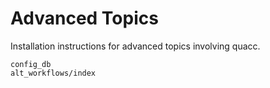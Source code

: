 # Advanced Topics

Installation instructions for advanced topics involving quacc.

```{toctree}
config_db
alt_workflows/index
```
